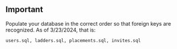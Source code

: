 ## Important
Populate your database in the correct order so that foreign keys are recognized. As of 3/23/2024, that is:

`users.sql, ladders.sql, placements.sql, invites.sql`
